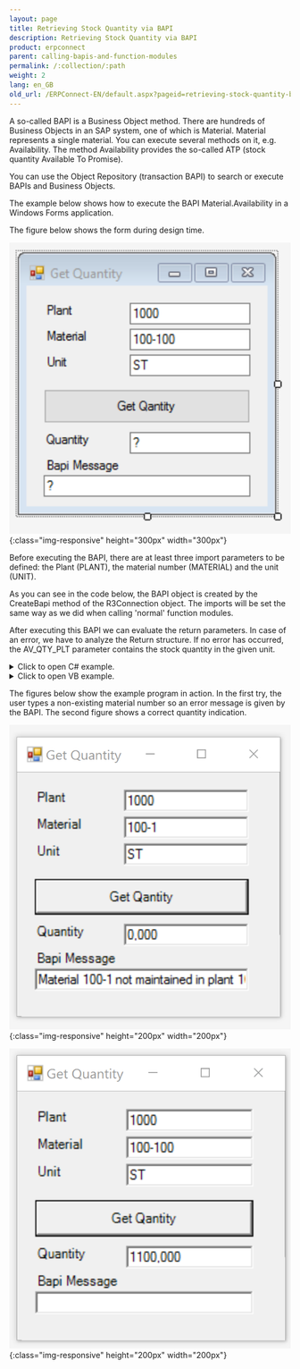 ```yaml
---
layout: page
title: Retrieving Stock Quantity via BAPI
description: Retrieving Stock Quantity via BAPI
product: erpconnect
parent: calling-bapis-and-function-modules
permalink: /:collection/:path
weight: 2
lang: en_GB
old_url: /ERPConnect-EN/default.aspx?pageid=retrieving-stock-quantity-by-calling-a-bapi
---
```


A so-called BAPI is a Business Object method. There are hundreds of Business Objects in an SAP system, one of which is Material. 
Material represents a single material. You can execute several methods on it, e.g. Availability. The method Availability provides the so-called ATP (stock quantity Available To Promise). 

You can use the Object Repository (transaction BAPI) to search or execute BAPIs and Business Objects.

The example below shows how to execute the BAPI Material.Availability in a Windows Forms application. 

The figure below shows the form during design time. 

![bapi-stock](/img/content/calling-client-bapi-stock-001_n.png){:class="img-responsive" height="300px" width="300px"}    

Before executing the BAPI, there are at least three import parameters to be defined: the Plant (PLANT), the material number (MATERIAL) and the unit (UNIT). 

As you can see in the code below, the BAPI object is created by the CreateBapi method of the R3Connection object. The imports will be set the same way as we did when calling 'normal' function modules.

After executing this BAPI we can evaluate the return parameters. In case of an error, we have to analyze the Return structure. If no error has occurred, the AV_QTY_PLT parameter contains the stock quantity in the given unit.


<details>
<summary>Click to open C# example.</summary>
{% highlight csharp %}
private void GetQuantity_Click(object sender, System.EventArgs e)
        {
            try
            {
                       R3Connection r3Connection1 = new R3Connection("hamlet", 11, "theobald", "pw", "EN", "800");
                   r3Connection1.Open(false);
                // Create a Bapi object, fill parameters and execute
                BusinessObjectMethod f =
                    r3Connection1.CreateBapi("Material","Availability");
                f.Exports["PLANT"].ParamValue = textBox1.Text;
                f.Exports["MATERIAL"].ParamValue = textBox2.Text;
                f.Exports["UNIT"].ParamValue = textBox3.Text;
                f.Execute();
   
                // Read the import structure RETURN to provide possible Messages
                RFCStructure BapiRet = f.Imports["RETURN"].ToStructure();
                textBox5.Text = BapiRet["MESSAGE"].ToString();
   
                // Fill textbox with stock quantity
                textBox4.Text = f.Imports["AV_QTY_PLT"].ToString();
            }
            catch (ERPException e1)
            { MessageBox.Show(e1.Message); }
        }
{% endhighlight %}
</details>


<details>
<summary>Click to open VB example.</summary>
{% highlight visualbasic %}
Private Sub GetQuan_Click(ByVal sender As System.Object, ByVal e As System.EventArgs) Handles GetQuan.Click
        Try
            Dim con As New R3Connection("host", 11, "user", "pw", "EN", "800")  
              r3Connection1.Open(False)
            ' Create a Bapi object, fill parameters and execute
            Dim f As BusinessObjectMethod = _
                     r3Connection1.CreateBapi("Material", "Availability")
            f.Exports("PLANT").ParamValue = textBox1.Text
            f.Exports("MATERIAL").ParamValue = textBox2.Text
            f.Exports("UNIT").ParamValue = textBox3.Text
            f.Execute()
   
            ' Read the import structure RETURN to provide possible Messages
            Dim BapiRet As RFCStructure = f.Imports("RETURN").ToStructure()
            textBox5.Text = BapiRet("MESSAGE").ToString()
   
            ' Fill textbox with stock quantity
            textBox4.Text = f.Imports("AV_QTY_PLT").ToString()
        Catch e1 As ERPException
            MessageBox.Show(e1.Message)
        End Try
    End Sub
{% endhighlight %}
</details>  

The figures below show the example program in action. In the first try, the user types a non-existing material number so an error message is given by the BAPI. The second figure shows a correct quantity indication.


![bapi-stock02](/img/content/calling-client-bapi-stock-002_n.png){:class="img-responsive" height="200px" width="200px"}  

![bapi-stock03](/img/content/calling-client-bapi-stock-003_n.png){:class="img-responsive" height="200px" width="200px"}  
  
